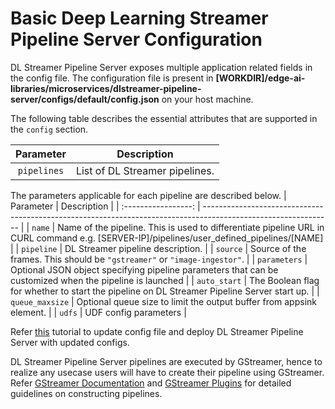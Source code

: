 # Basic Deep Learning Streamer Pipeline Server Configuration

DL Streamer Pipeline Server exposes multiple application related fields in the config file. The configuration file is present in **[WORKDIR]/edge-ai-libraries/microservices/dlstreamer-pipeline-server/configs/default/config.json** on your host machine.

The following table describes the essential attributes that are supported in the `config` section. 

|      Parameter      |                                                     Description                                                |
| :-----------------: | -------------------------------------------------------------------------------------------------------------- |
| `pipelines`         | List of DL Streamer pipelines.                                      |

The parameters applicable for each pipeline are described below.
|      Parameter      |                                                     Description                                                |
| :-----------------: | -------------------------------------------------------------------------------------------------------------- |
| `name`         | Name of the pipeline. This is used to differentiate pipeline URL in CURL command e.g. [SERVER-IP]/pipelines/user_defined_pipelines/[NAME]   |
| `pipeline`          | 	DL Streamer pipeline description. |
| `source`            | Source of the frames. This should be `"gstreamer"` or `"image-ingestor"`.                                              |
| `parameters`            | Optional JSON object specifying pipeline parameters that can be customized when the pipeline is launched |
| `auto_start`          | The Boolean flag for whether to start the pipeline on DL Streamer Pipeline Server start up. |
| `queue_maxsize`          | Optional queue size to limit the output buffer from appsink element. |
| `udfs` | UDF config parameters |

Refer [this](../../../how-to-change-dlstreamer-pipeline.md) tutorial to update config file and deploy DL Streamer Pipeline Server with updated configs. 

DL Streamer Pipeline Server pipelines are executed by GStreamer, hence to realize any usecase users will have to create their pipeline using GStreamer. Refer [GStreamer Documentation](https://gstreamer.freedesktop.org/documentation/) and [GStreamer Plugins](https://gstreamer.freedesktop.org/documentation/plugins_doc.html?gi-language=c) for detailed guidelines on constructing pipelines.

